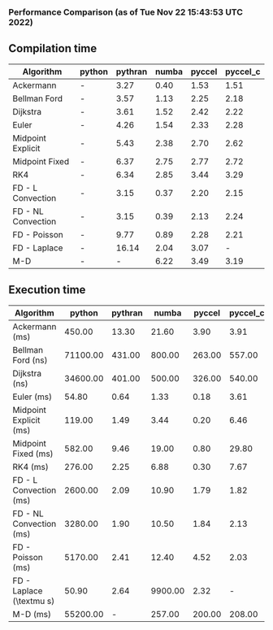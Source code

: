 ### Performance Comparison (as of Tue Nov 22 15:43:53 UTC 2022)
## Compilation time
Algorithm                 | python                    | pythran                   | numba                     | pyccel                    | pyccel_c                 
------------------------- | ------------------------- | ------------------------- | ------------------------- | ------------------------- | -------------------------
Ackermann                 | -                         | 3.27                      | 0.40                      | 1.53                      | 1.51                     
Bellman Ford              | -                         | 3.57                      | 1.13                      | 2.25                      | 2.18                     
Dijkstra                  | -                         | 3.61                      | 1.52                      | 2.42                      | 2.22                     
Euler                     | -                         | 4.26                      | 1.54                      | 2.33                      | 2.28                     
Midpoint Explicit         | -                         | 5.43                      | 2.38                      | 2.70                      | 2.62                     
Midpoint Fixed            | -                         | 6.37                      | 2.75                      | 2.77                      | 2.72                     
RK4                       | -                         | 6.34                      | 2.85                      | 3.44                      | 3.29                     
FD - L Convection         | -                         | 3.15                      | 0.37                      | 2.20                      | 2.15                     
FD - NL Convection        | -                         | 3.15                      | 0.39                      | 2.13                      | 2.24                     
FD - Poisson              | -                         | 9.77                      | 0.89                      | 2.28                      | 2.21                     
FD - Laplace              | -                         | 16.14                     | 2.04                      | 3.07                      | -                        
M-D                       | -                         | -                         | 6.22                      | 3.49                      | 3.19                     

## Execution time
Algorithm                 | python                    | pythran                   | numba                     | pyccel                    | pyccel_c                 
------------------------- | ------------------------- | ------------------------- | ------------------------- | ------------------------- | -------------------------
Ackermann (ms)            | 450.00                    | 13.30                     | 21.60                     | 3.90                      | 3.91                     
Bellman Ford (ns)         | 71100.00                  | 431.00                    | 800.00                    | 263.00                    | 557.00                   
Dijkstra (ns)             | 34600.00                  | 401.00                    | 500.00                    | 326.00                    | 540.00                   
Euler (ms)                | 54.80                     | 0.64                      | 1.33                      | 0.18                      | 3.61                     
Midpoint Explicit (ms)    | 119.00                    | 1.49                      | 3.44                      | 0.20                      | 6.46                     
Midpoint Fixed (ms)       | 582.00                    | 9.46                      | 19.00                     | 0.80                      | 29.80                    
RK4 (ms)                  | 276.00                    | 2.25                      | 6.88                      | 0.30                      | 7.67                     
FD - L Convection (ms)    | 2600.00                   | 2.09                      | 10.90                     | 1.79                      | 1.82                     
FD - NL Convection (ms)   | 3280.00                   | 1.90                      | 10.50                     | 1.84                      | 2.13                     
FD - Poisson (ms)         | 5170.00                   | 2.41                      | 12.40                     | 4.52                      | 2.03                     
FD - Laplace (\textmu s)  | 50.90                     | 2.64                      | 9900.00                   | 2.32                      | -                        
M-D (ms)                  | 55200.00                  | -                         | 257.00                    | 200.00                    | 208.00                   
